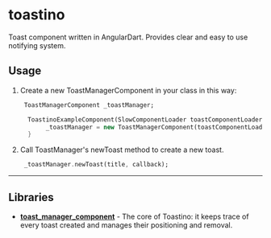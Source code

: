 # toastino

Toast component written in AngularDart.
Provides clear and easy to use notifying system.

## Usage

1. Create a new ToastManagerComponent in your class in this way:

    ```dart
     ToastManagerComponent _toastManager;

      ToastinoExampleComponent(SlowComponentLoader toastComponentLoader, ViewContainerRef viewContainerRef){
           _toastManager = new ToastManagerComponent(toastComponentLoader, viewContainerRef);
      }
    ```

2. Call ToastManager's newToast method to create a new toast.

   ```dart
    _toastManager.newToast(title, callback);
   ```
   
---

## Libraries

- **[toast_manager_component](./lib/src/toast_manager_component.dart)** - The core of Toastino: it keeps trace of every toast created and manages their positioning and removal.

